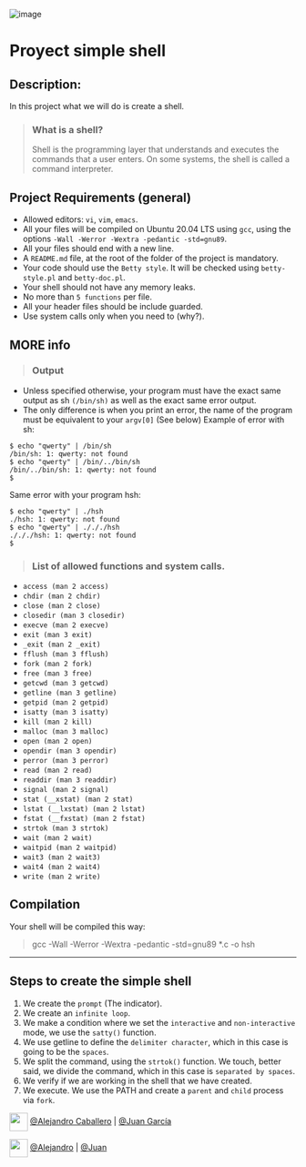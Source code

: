 ![image](https://user-images.githubusercontent.com/106556798/184210844-03fd5274-8018-4764-bbb1-c4f654454d14.png)
# Proyect simple shell
## Description:
In this project what we will do is create a shell.
> ### What is a shell?
> Shell is the programming layer that understands and executes the commands that a user enters. On some systems, the shell is called a command interpreter. 

## Project Requirements (general)
* Allowed editors: ```vi```, ```vim```, ```emacs```.
* All your files will be compiled on Ubuntu 20.04 LTS using ```gcc```, using the options ```-Wall -Werror -Wextra -pedantic -std=gnu89```.
* All your files should end with a new line.
* A ```README.md``` file, at the root of the folder of the project is mandatory.
* Your code should use the ```Betty style```. It will be checked using ```betty-style.pl``` and ```betty-doc.pl```.
* Your shell should not have any memory leaks.
* No more than ```5 functions``` per file.
* All your header files should be include guarded.
* Use system calls only when you need to (why?).

## MORE info
> ### Output
* Unless specified otherwise, your program must have the exact same output as sh ```(/bin/sh)``` as well as the exact same error output.
* The only difference is when you print an error, the name of the program must be equivalent to your ```argv[0]``` (See below)
Example of error with sh:
```
$ echo "qwerty" | /bin/sh
/bin/sh: 1: qwerty: not found
$ echo "qwerty" | /bin/../bin/sh
/bin/../bin/sh: 1: qwerty: not found
$
```
Same error with your program hsh:
```
$ echo "qwerty" | ./hsh
./hsh: 1: qwerty: not found
$ echo "qwerty" | ./././hsh
./././hsh: 1: qwerty: not found
$
```
> ### List of allowed functions and system calls.

* ```access (man 2 access)```
* ```chdir (man 2 chdir)```
* ```close (man 2 close)```
* ```closedir (man 3 closedir)```
* ```execve (man 2 execve)```
* ```exit (man 3 exit)```
* ```_exit (man 2 _exit)```
* ```fflush (man 3 fflush)```
* ```fork (man 2 fork)```
* ```free (man 3 free)```
* ```getcwd (man 3 getcwd)```
* ```getline (man 3 getline)```
* ```getpid (man 2 getpid)```
* ```isatty (man 3 isatty)```
* ```kill (man 2 kill)```
* ```malloc (man 3 malloc)```
* ```open (man 2 open)```
* ```opendir (man 3 opendir)```
* ```perror (man 3 perror)```
* ```read (man 2 read)```
* ```readdir (man 3 readdir)```
* ```signal (man 2 signal)```
* ```stat (__xstat) (man 2 stat)```
* ```lstat (__lxstat) (man 2 lstat)```
* ```fstat (__fxstat) (man 2 fstat)```
* ```strtok (man 3 strtok)```
* ```wait (man 2 wait)```
* ```waitpid (man 2 waitpid)```
* ```wait3 (man 2 wait3)```
* ```wait4 (man 2 wait4)```
* ```write (man 2 write)```

## Compilation
Your shell will be compiled this way:
> gcc -Wall -Werror -Wextra -pedantic -std=gnu89 *.c -o hsh

___

## Steps to create the simple shell
1. We create the ```prompt``` (The indicator).
2. We create an ```infinite loop```.
3. We make a condition where we set the ```interactive``` and ```non-interactive``` mode, we use the ```satty()``` function.
4. We use getline to define the ```delimiter character```, which in this case is going to be the ```spaces```.
5. We split the command, using the ```strtok()``` function. We touch, better said, we divide the command, which in this case is ```separated by spaces```.
6. We verify if we are working in the shell that we have created.
7. We execute. We use the PATH and create a ```parent``` and ```child``` process via ```fork```.

<a href = 'https://www.github.com/Crisgrva'> <img width = '32px' align= 'center' src="https://raw.githubusercontent.com/rahulbanerjee26/githubAboutMeGenerator/main/icons/github.svg"/></a> [@Alejandro Caballero](https://github.com/Caballero018) | [@Juan García](https://github.com/JuanGarcia0418)

<a href = 'https://www.twitter.com/crisgrvc'> <img width = '32px' align= 'center' src="https://raw.githubusercontent.com/rahulbanerjee26/githubAboutMeGenerator/main/icons/twitter.svg"/></a> [@Alejandro](https://twitter.com/Alejand51178128) | [@Juan]()
